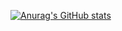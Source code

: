 [![Anurag's GitHub stats](https://github-readme-stats.vercel.app/api?username=TheStrgamer)](https://github.com/anuraghazra/github-readme-stats)

<!--
**TheStrgamer/TheStrgamer** is a ✨ _special_ ✨ repository because its `README.md` (this file) appears on your GitHub profile.

Here are some ideas to get you started:

- 🔭 I’m currently working on ...
- 🌱 I’m currently learning ...
- 👯 I’m looking to collaborate on ...
- 🤔 I’m looking for help with ...
- 💬 Ask me about ...
- 📫 How to reach me: ...
- 😄 Pronouns: ...
- ⚡ Fun fact: ...
-->

